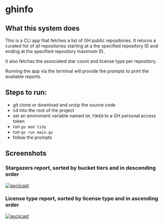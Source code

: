 # ghinfo

## What this system does

This is a CLI app that fetches a list of GH public repositories. It returns a curated list of all repositories starting at a the specified repository ID and ending at the specified repository maximum ID..

It also fetches the associated star count and license type per repository.

Running the app via the terminal will provide the prompts to print the available reports.

## Steps to run:

- git clone or download and unzip the source code
- cd into the root of the project
- set an enviroment variable named `GH_TOKEN` to a GH personal access token
- run `go mod tidy`
- run `go run main.go`
- follow the prompts

## Screenshots

### Stargazers report, sorted by bucket tiers and in descending order
[![asciicast](https://asciinema.org/a/426585.svg?autoplay=1&preload=1)](https://asciinema.org/a/426585)
### License type report, sorted by license type and in ascending order
[![asciicast](https://asciinema.org/a/426587.svg?autoplay=1&preload=1)](https://asciinema.org/a/426587)